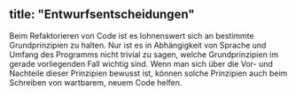 title: "Entwurfsentscheidungen"
---
Beim Refaktorieren von Code ist es lohnenswert sich an bestimmte Grundprinzipien zu halten.
Nur ist es in Abhängigkeit von Sprache und Umfang des Programms nicht trivial zu sagen, welche 
Grundprinzipien im gerade vorliegenden Fall wichtig sind.
Wenn man sich über die Vor- und Nachteile dieser Prinzipien bewusst ist, können solche Prinzipien 
auch beim Schreiben von wartbarem, neuem Code helfen.